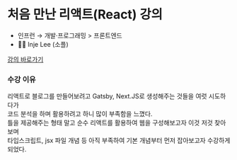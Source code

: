 # 처음 만난 리액트(React) 강의
- 인프런 → 개발·프로그래밍 > 프론트엔드
- 🙍‍♂️ Inje Lee (소플)<br>

[강의 바로가기](https://www.inflearn.com/course/%EC%B2%98%EC%9D%8C-%EB%A7%8C%EB%82%9C-%EB%A6%AC%EC%95%A1%ED%8A%B8/dashboard)


### 수강 이유
리액트로 블로그를 만들어보려고 Gatsby, Next.JS로 생성해주는 것들을 여럿 시도하다가 <br>
코드 분석을 하며 활용하려고 하니 많이 부족함을 느꼈다. <br>
틀을 제공해주는 형태 말고 순수 리액트를 활용하여 웹을 구성해보고자 이것 저것 찾아보며 <br>
타입스크립트, jsx 파일 개념 등 아직 부족하여 기본 개념부터 먼저 잡아보고자 수강하게 되었다.

